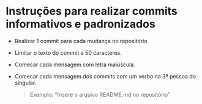 # Instruções para realizar commits informativos e padronizados

- Realizar 1 commit para cada mudança no repositório
- Limitar o texto do commit a 50 caracteres.
- Comecar cada mensagem com letra maiúscula.
- Comecar cada mensagem dos commits com um verbo na 3ª pessoa do singular.
    
    > Exemplo: "Insere o arquivo README.md no repositório"
